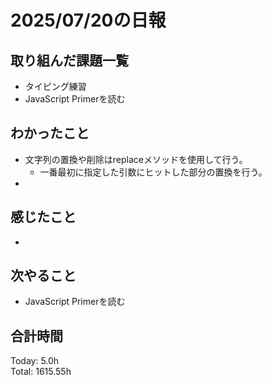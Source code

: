 # 2025/07/20の日報
## 取り組んだ課題一覧
* タイピング練習
* JavaScript Primerを読む
## わかったこと 
* 文字列の置換や削除はreplaceメソッドを使用して行う。
  * 一番最初に指定した引数にヒットした部分の置換を行う。
*                       
## 感じたこと
* 
## 次やること
* JavaScript Primerを読む
##  合計時間 
Today: 5.0h<br>
Total: 1615.55h
